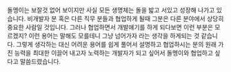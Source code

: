 돌멩이는 보잘것 없어 보이지만 사실 모든 생명체는 돌을 밟고 서있고 성장해 나가고 있습니다. 비개발자 분 혹은 다른 직무 분들과 협업하게 될때 그분은 다른 분야에서 상당히 중요한 사람일 것입니다. 그러나 협업하면서 개발얘기를 하게 되다보면 이런 부분은 모르겠지? 이런 용어는 말해도 모를테니 그냥 넘어가자 라는 생각을 하게되는 것 같습니다. 그렇게 생각하는 대신 어려운 용어를 쉽게 풀어서 설명하고 협업하시는 분의 원래 가진 능력을 최대한 이끌어 내고자 노력하는 개발자가 되고 싶어서 돌멩이와 협업하고 싶다고 말씀드렸습니다.